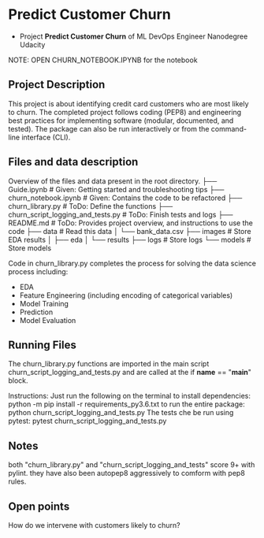# Predict Customer Churn

- Project **Predict Customer Churn** of ML DevOps Engineer Nanodegree Udacity

NOTE: OPEN CHURN_NOTEBOOK.IPYNB for the notebook

## Project Description
This project is about identifying credit card customers who are most likely to churn. 
The completed project follows coding (PEP8) and engineering best practices for implementing software (modular, documented, and tested). The package can also be run interactively or from the command-line interface (CLI).

## Files and data description
Overview of the files and data present in the root directory. 
├── Guide.ipynb          # Given: Getting started and troubleshooting tips
├── churn_notebook.ipynb # Given: Contains the code to be refactored
├── churn_library.py     # ToDo: Define the functions
├── churn_script_logging_and_tests.py # ToDo: Finish tests and logs
├── README.md            # ToDo: Provides project overview, and instructions to use the code
├── data                 # Read this data
│   └── bank_data.csv
├── images               # Store EDA results 
│   ├── eda
│   └── results
├── logs				 # Store logs
└── models               # Store models

Code in churn_library.py completes the process for solving the data science process including:
- EDA
- Feature Engineering (including encoding of categorical variables)
- Model Training
- Prediction
- Model Evaluation

## Running Files
The churn_library.py functions are imported in the main script churn_script_logging_and_tests.py and are called at the if __name__ == "__main__" block.

Instructions: Just run the following on the terminal
to install dependencies: python -m pip install -r requirements_py3.6.txt
to run the entire package: python churn_script_logging_and_tests.py
The tests che be run using pytest: pytest churn_script_logging_and_tests.py

## Notes
both "churn_library.py" and "churn_script_logging_and_tests" score 9+ with pylint.
they have also been autopep8 aggressively to comform with pep8 rules.

## Open points
How do we intervene with customers likely to churn?
